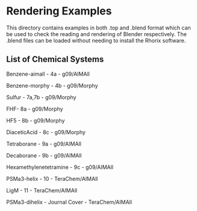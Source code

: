 # Rendering Examples

This directory contains examples in both .top and .blend format which can be used to check the reading and rendering of Blender respectively.
The .blend files can be loaded without needing to install the Rhorix software.

## List of Chemical Systems

Benzene-aimall - 4a - g09/AIMAll

Benzene-morphy - 4b - g09/Morphy

Sulfur - 7a,7b - g09/Morphy

FHF- 8a - g09/Morphy

HF5 - 8b - g09/Morphy

DiaceticAcid - 8c - g09/Morphy

Tetraborane - 9a - g09/AIMAll

Decaborane - 9b - g09/AIMAll

Hexamethylenetetramine - 9c - g09/AIMAll

PSMa3-helix - 10 - TeraChem/AIMAll

LigM - 11 - TeraChem/AIMAll

PSMa3-dihelix - Journal Cover - TeraChem/AIMAll
